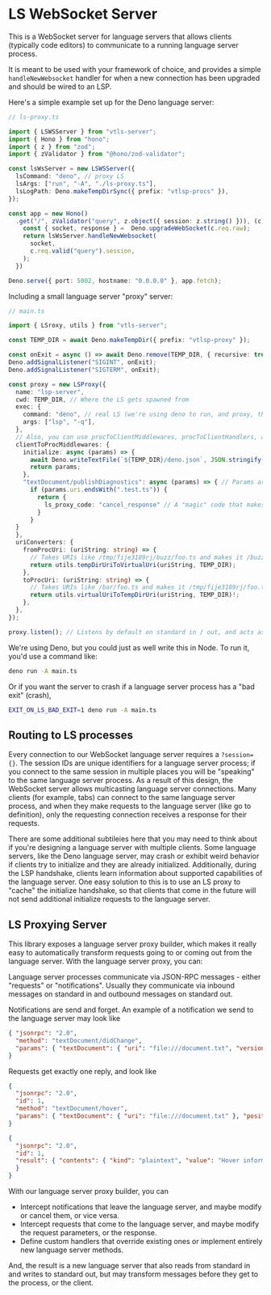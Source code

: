 # LS WebSocket Server

This is a WebSocket server for language servers that allows clients (typically code editors) to communicate to a running language server process.

It is meant to be used with your framework of choice, and provides a simple `handleNewWebsocket` handler for when a new connection has been upgraded and should be wired to an LSP.

Here's a simple example set up for the Deno language server:

```typescript
// ls-proxy.ts

import { LSWSServer } from "vtls-server";
import { Hono } from "hono";
import { z } from "zod";
import { zValidator } from "@hono/zod-validator";

const lsWsServer = new LSWSServer({
  lsCommand: "deno", // proxy LS
  lsArgs: ["run", "-A", "./ls-proxy.ts"],
  lsLogPath: Deno.makeTempDirSync({ prefix: "vtlsp-procs" }),
});

const app = new Hono()
  .get("/", zValidator("query", z.object({ session: z.string() })), (c) => {
    const { socket, response } =  Deno.upgradeWebSocket(c.req.raw);
    return lsWsServer.handleNewWebsocket(
      socket,
      c.req.valid("query").session,
    );
  })

Deno.serve({ port: 5002, hostname: "0.0.0.0" }, app.fetch);
```

Including a small language server "proxy" server:

```ts
// main.ts

import { LSroxy, utils } from "vtls-server";

const TEMP_DIR = await Deno.makeTempDir({ prefix: "vtlsp-proxy" });

const onExit = async () => await Deno.remove(TEMP_DIR, { recursive: true });
Deno.addSignalListener("SIGINT", onExit);
Deno.addSignalListener("SIGTERM", onExit);

const proxy = new LSProxy({
  name: "lsp-server",
  cwd: TEMP_DIR, // Where the LS gets spawned from
  exec: {
    command: "deno", // real LS (we're using deno to run, and proxy, the deno language server)
    args: ["lsp", "-q"],
  },
  // Also, you can use procToClientMiddlewares, procToClientHandlers, and clientToProcHandlers
  clientToProcMiddlewares: {
    initialize: async (params) => {
      await Deno.writeTextFile(`${TEMP_DIR}/deno.json`, JSON.stringify({})); // Create a deno.json in the temp dir
      return params;
    },
    "textDocument/publishDiagnostics": async (params) => { // Params are automatically typed! All "official" LSP methods have strong types
      if (params.uri.endsWith(".test.ts")) {
        return {
          ls_proxy_code: "cancel_response" // A "magic" code that makes it so that the message is NOT passed on to the LS
        }
      }
  }
  },
  uriConverters: {
    fromProcUri: (uriString: string) => {
      // Takes URIs like /tmp/fije3189rj/buzz/foo.ts and makes it /buzz/foo.ts
      return utils.tempDirUriToVirtualUri(uriString, TEMP_DIR);
    },
    toProcUri: (uriString: string) => {
      // Takes URIs like /bar/foo.ts and makes it /tmp/fije3189rj/foo.ts
      return utils.virtualUriToTempDirUri(uriString, TEMP_DIR)!;
    },
  },
});

proxy.listen(); // Listens by default on standard in / out, and acts as a real LS
```

We're using Deno, but you could just as well write this in Node. To run it, you'd use a command like:

```bash
deno run -A main.ts
```

Or if you want the server to crash if a language server process has a "bad exit" (crash),

```bash
EXIT_ON_LS_BAD_EXIT=1 deno run -A main.ts
```

## Routing to LS processes

Every connection to our WebSocket language server requires a `?session={}`. The session IDs are unique identifiers for a language server process; if you connect to the same session in multiple places you will be "speaking" to the same language server process. As a result of this design, the WebSocket server allows multicasting language server connections. Many clients (for example, tabs) can connect to the same language server process, and when they make requests to the language server (like go to definition), only the requesting connection receives a response for their requests.

There are some additional subtileies here that you may need to think about if you're designing a language server with multiple clients. Some language servers, like the Deno language server, may crash or exhibit weird behavior if clients try to initialize and they are already initialized. Additionally, during the LSP handshake, clients learn information about supported capabilities of the language server. One easy solution to this is to use an LS proxy to "cache" the initialize handshake, so that clients that come in the future will not send additional initialize requests to the language server.

## LS Proxying Server

This library exposes a language server proxy builder, which makes it really easy to automatically transform requests going to or coming out from the language server. With the language server proxy, you can:

Language server processes communicate via JSON-RPC messages - either "requests" or "notifications".  Usually they communicate via inbound messages on standard in and outbound messages on standard out.

Notifications are send and forget. An example of a notification we send to the language server may look like

```json
{ "jsonrpc": "2.0",
  "method": "textDocument/didChange",
  "params": { "textDocument": { "uri": "file:///document.txt", "version": 2 }, "contentChanges": [ { "text": "Hello" } ] }
}
```

Requests get exactly one reply, and look like

```json
{
  "jsonrpc": "2.0",
  "id": 1,
  "method": "textDocument/hover",
  "params": { "textDocument": { "uri": "file:///document.txt" }, "position": { "line": 0, "character": 2 } }
}
```

```json
{
  "jsonrpc": "2.0",
  "id": 1,
  "result": { "contents": { "kind": "plaintext", "value": "Hover information" }
  }
}
```

With our language server proxy builder, you can

- Intercept notifications that leave the language server, and maybe modify or cancel them, or vice versa.
- Intercept requests that come to the language server, and maybe modify the request parameters, or the response.
- Define custom handlers that override existing ones or implement entirely new language server methods.

And, the result is a new language server that also reads from standard in and writes to standard out, but may transform messages before they get to the process, or the client.
